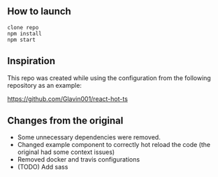 ## How to launch

```
clone repo
npm install
npm start

```

## Inspiration

This repo was created while using the configuration from the following repository as an example:

https://github.com/Glavin001/react-hot-ts


## Changes from the original

* Some unnecessary dependencies were removed. 
* Changed example component to correctly hot reload the code (the original had some context issues)
* Removed docker and travis configurations
* (TODO) Add sass